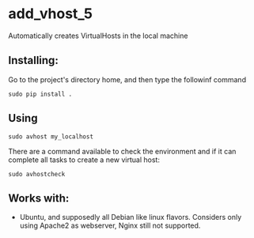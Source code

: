 # add_vhost_5
Automatically creates VirtualHosts in the local machine

## Installing:

Go to the project's directory home, and then type the followinf command

```
sudo pip install .
```

## Using

```
sudo avhost my_localhost
```

There are a command available to check the environment and if it can complete all tasks to create a new virtual host:

```
sudo avhostcheck
```

## Works with:

* Ubuntu, and supposedly all Debian like linux flavors. Considers only using Apache2 as webserver, Nginx still not supported.
